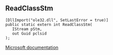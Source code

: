 ## ReadClassStm

```
[DllImport("ole32.dll", SetLastError = true)]
public static extern int ReadClassStm(
   IStream pStm,
   out Guid pclsid
);
```

[Microsoft documentation](TODO)
